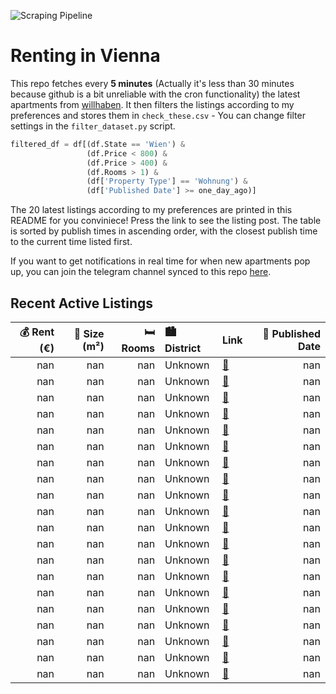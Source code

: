 ![Scraping Pipeline](https://github.com/AthomsG/renting-in-vienna/actions/workflows/run_pipeline.yml/badge.svg)


# Renting in Vienna

This repo fetches every **5 minutes** (Actually it's less than 30 minutes because github is a bit unreliable with the cron functionality) the latest apartments from [willhaben](https://www.willhaben.at/).
It then filters the listings according to my preferences and stores them in `check_these.csv` - You can change filter settings in the `filter_dataset.py` script.

```python
filtered_df = df[(df.State == 'Wien') & 
                 (df.Price < 800) &
                 (df.Price > 400) &
                 (df.Rooms > 1) &
                 (df['Property Type'] == 'Wohnung') &
                 (df['Published Date'] >= one_day_ago)]
```

The 20 latest listings according to my preferences are printed in this README for you conviniece! Press the link to see the listing post.
The table is sorted by publish times in ascending order, with the closest publish time to the current time listed first.

If you want to get notifications in real time for when new apartments pop up, you can join the telegram channel synced to this repo [here](https://t.me/+1HPAYOf5BSsyNTlk).

## Recent Active Listings

|   💰 Rent (€) |   📏 Size (m²) |   🛏️ Rooms | 🏙️ District   | Link                                                                                                                                                                                                                                                      |   📅 Published Date |
|-------------:|--------------:|-----------:|:--------------|:----------------------------------------------------------------------------------------------------------------------------------------------------------------------------------------------------------------------------------------------------------|-------------------:|
|          nan |           nan |        nan | Unknown       | [🔗](https://www.willhaben.at/iad/immobilien/d/mietwohnungen/wien/wien-1030-landstra%C3%9Fe/mitten-am-rochusmarkt---erstklassig-ausgestattete-altbauwohnung-mit-air-condition-1906628014/)                                                                 |                nan |
|          nan |           nan |        nan | Unknown       | [🔗](https://www.willhaben.at/iad/immobilien/d/mietwohnungen/wien/wien-1050-margareten/2er-wg-taugliche-studentenwohnung-%28optimale-lage%29-2083697480/)                                                                                                  |                nan |
|          nan |           nan |        nan | Unknown       | [🔗](https://www.willhaben.at/iad/immobilien/d/mietwohnungen/wien/wien-1130-hietzing/balkontraum-in-hietzing:-moderne-2-zimmer-mietwohnung-mit-gro%C3%9Fem-balkon-1330831294/)                                                                             |                nan |
|          nan |           nan |        nan | Unknown       | [🔗](https://www.willhaben.at/iad/immobilien/d/mietwohnungen/wien/wien-1090-alsergrund/helle-2-zimmer-wohnung-%28w%C3%A4hringer-stra%C3%9Fe-12%29---ab-01.09.2025-1096657959/)                                                                             |                nan |
|          nan |           nan |        nan | Unknown       | [🔗](https://www.willhaben.at/iad/immobilien/d/mietwohnungen/wien/wien-1190-d%C3%B6bling/kaasgraben-moderne-4-zimmer-wohnung-mit-2-balkonen-perfekte-raumaufteilung%21-925625102/)                                                                         |                nan |
|          nan |           nan |        nan | Unknown       | [🔗](https://www.willhaben.at/iad/immobilien/d/mietwohnungen/wien/wien-1040-wieden/erstbezug-nach-sanierung---stilvolles-wohnung-direkt-bei-der-u1-870812227/)                                                                                             |                nan |
|          nan |           nan |        nan | Unknown       | [🔗](https://www.willhaben.at/iad/immobilien/d/mietwohnungen/wien/wien-1010-innere-stadt/penthouse-mit-blick-auf-den-stephansdom-801923353/)                                                                                                               |                nan |
|          nan |           nan |        nan | Unknown       | [🔗](https://www.willhaben.at/iad/immobilien/d/mietwohnungen/wien/wien-1080-josefstadt/%2Avollm%C3%B6blierte-2-zimmer-stadtwohnung-in-toplage---sofort-einziehen-&-wohlf%C3%BChlen%2A-1701286778/)                                                         |                nan |
|          nan |           nan |        nan | Unknown       | [🔗](https://www.willhaben.at/iad/immobilien/d/mietwohnungen/wien/wien-1180-w%C3%A4hring/sonnendurchflutete-dachgeschoss-wohnung-nahe-kutschkermarkt-%7C%C2%A05-min-fu%C3%9Fweg-zur-u6-station-michelbeuern-akh-2087619990/)                               |                nan |
|          nan |           nan |        nan | Unknown       | [🔗](https://www.willhaben.at/iad/immobilien/d/mietwohnungen/wien/wien-1220-donaustadt/provisionsfreier-mietkauf-in-gretl%27s-garten%21-1989858755/)                                                                                                       |                nan |
|          nan |           nan |        nan | Unknown       | [🔗](https://www.willhaben.at/iad/immobilien/d/mietwohnungen/wien/wien-1220-donaustadt/provisionsfreier-mietkauf-in-gretl%27s-garten%21-1765680738/)                                                                                                       |                nan |
|          nan |           nan |        nan | Unknown       | [🔗](https://www.willhaben.at/iad/immobilien/d/mietwohnungen/wien/wien-1120-meidling/erstbezug-wg-geeignet:-ruhige-hochwertig-ausgestattete-3-zimmerwohnung-mit-mini-balkon-klimavorbereitung-1.dg-bei-meidlinger-hauptstra%C3%9Fe--u6-und-u4-1820310889/) |                nan |
|          nan |           nan |        nan | Unknown       | [🔗](https://www.willhaben.at/iad/immobilien/d/mietwohnungen/wien/wien-1020-leopoldstadt/wohnen-am-prater---2-4-zimmer-mit-balkon-und-top-ausstattung-1319555816/)                                                                                         |                nan |
|          nan |           nan |        nan | Unknown       | [🔗](https://www.willhaben.at/iad/immobilien/d/mietwohnungen/wien/wien-1100-favoriten/zentrale-2-zimmer-wohnung-n%C3%A4he-hauptbahnhof%21-1239998640/)                                                                                                     |                nan |
|          nan |           nan |        nan | Unknown       | [🔗](https://www.willhaben.at/iad/immobilien/d/mietwohnungen/wien/wien-1190-d%C3%B6bling/tolle-helle-2-zimmer-wohnung-mit-21-m%C2%B2-balkon---neuwertig---krottenbachstrasse-835140999/)                                                                   |                nan |
|          nan |           nan |        nan | Unknown       | [🔗](https://www.willhaben.at/iad/immobilien/d/mietwohnungen/wien/wien-1070-neubau/exklusive-altbau-etagenwohnung-mit-5-zimmern-im-herzen-des-7.-bezirks-1108185473/)                                                                                      |                nan |
|          nan |           nan |        nan | Unknown       | [🔗](https://www.willhaben.at/iad/immobilien/d/mietwohnungen/wien/wien-1220-donaustadt/top-09---gro%C3%9Fz%C3%BCgige-4-zimmer-wohnung-mit-loggia-1356056160/)                                                                                              |                nan |
|          nan |           nan |        nan | Unknown       | [🔗](https://www.willhaben.at/iad/immobilien/d/mietwohnungen/wien/wien-1220-donaustadt/exklusives-penthouse-b%C3%BCro-mit-traumhaftem-panoramaausblick---top-lage---uno-city---alte-donau-1650508929/)                                                     |                nan |
|          nan |           nan |        nan | Unknown       | [🔗](https://www.willhaben.at/iad/immobilien/d/mietwohnungen/wien/wien-1190-d%C3%B6bling/gem%C3%BCtliche-wohnung-im-19.-bezirk-1748281441/)                                                                                                                |                nan |
|          nan |           nan |        nan | Unknown       | [🔗](https://www.willhaben.at/iad/immobilien/d/mietwohnungen/wien/wien-1100-favoriten/erstbezug---mietwohnungen-mit-style---modernste-ausstattung-1626408182/)                                                                                             |                nan |
